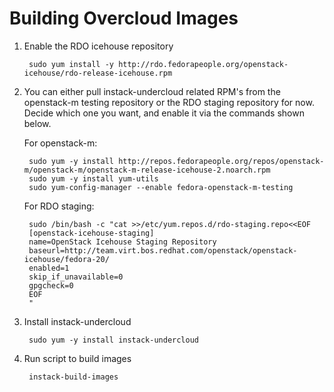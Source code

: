 # Building Overcloud Images

    
1. Enable the RDO icehouse repository

        sudo yum install -y http://rdo.fedorapeople.org/openstack-icehouse/rdo-release-icehouse.rpm

1. You can either pull instack-undercloud related RPM's from the openstack-m testing repository or the RDO staging repository for now. Decide which one you want, and enable it via the commands shown below.

    For openstack-m:
    
        sudo yum -y install http://repos.fedorapeople.org/repos/openstack-m/openstack-m/openstack-m-release-icehouse-2.noarch.rpm
        sudo yum -y install yum-utils
        sudo yum-config-manager --enable fedora-openstack-m-testing

    For RDO staging:
    
        sudo /bin/bash -c "cat >>/etc/yum.repos.d/rdo-staging.repo<<EOF
        [openstack-icehouse-staging]
        name=OpenStack Icehouse Staging Repository
        baseurl=http://team.virt.bos.redhat.com/openstack/openstack-icehouse/fedora-20/
        enabled=1
        skip_if_unavailable=0
        gpgcheck=0
        EOF
        "

2. Install instack-undercloud

        sudo yum -y install instack-undercloud

2. Run script to build images

        instack-build-images
